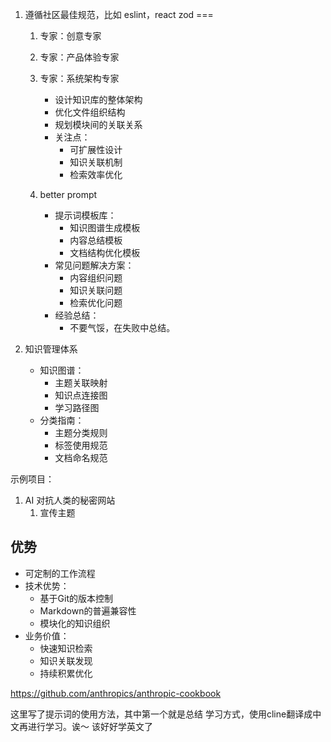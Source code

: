 1. 遵循社区最佳规范，比如 eslint，react zod ===
    1. 专家：创意专家
    2. 专家：产品体验专家
    3. 专家：系统架构专家
       - 设计知识库的整体架构
       - 优化文件组织结构
       - 规划模块间的关联关系
       - 关注点：
         - 可扩展性设计
         - 知识关联机制
         - 检索效率优化

    4. better prompt
       - 提示词模板库：
         - 知识图谱生成模板
         - 内容总结模板
         - 文档结构优化模板
       - 常见问题解决方案：
         - 内容组织问题
         - 知识关联问题
         - 检索优化问题
       - 经验总结：
         - 不要气馁，在失败中总结。

2. 知识管理体系
   - 知识图谱：
     - 主题关联映射
     - 知识点连接图
     - 学习路径图
   - 分类指南：
     - 主题分类规则
     - 标签使用规范
     - 文档命名规范

示例项目：
1. AI 对抗人类的秘密网站
    1. 宣传主题

## 优势

- 可定制的工作流程
- 技术优势：
  - 基于Git的版本控制
  - Markdown的普遍兼容性
  - 模块化的知识组织
- 业务价值：
  - 快速知识检索
  - 知识关联发现
  - 持续积累优化


https://github.com/anthropics/anthropic-cookbook

这里写了提示词的使用方法，其中第一个就是总结
学习方式，使用cline翻译成中文再进行学习。诶～ 该好好学英文了